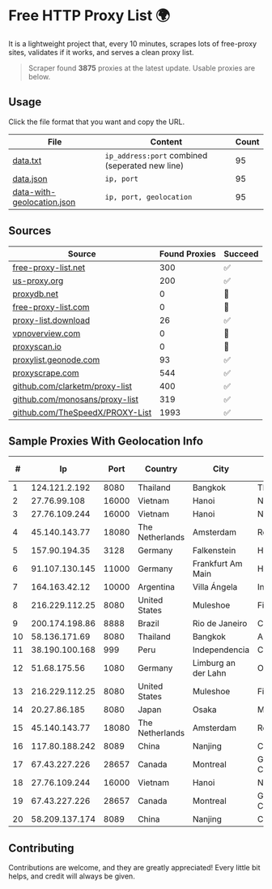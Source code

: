 
# Free HTTP Proxy List 🌍

It is a lightweight project that, every 10 minutes, scrapes lots of free-proxy sites, validates if it works, and serves a clean proxy list.


> Scraper found **3875** proxies at the latest update. Usable proxies are below.

## Usage

Click the file format that you want and copy the URL.


|File|Content|Count|
|----|-------|-----|
|[data.txt](https://raw.githubusercontent.com/themiralay/Proxy-List-World/master/data.txt)|`ip_address:port` combined (seperated new line)|95|
|[data.json](https://raw.githubusercontent.com/themiralay/Proxy-List-World/master/data.json)|`ip, port`|95|
|[data-with-geolocation.json](https://raw.githubusercontent.com/themiralay/Proxy-List-World/master/data-with-geolocation.json)|`ip, port, geolocation`|95|

## Sources

|Source|Found Proxies|Succeed|
|------|-------------|-------|
|[free-proxy-list.net](https://free-proxy-list.net)|300|✅|
|[us-proxy.org](https://www.us-proxy.org)|200|✅|
|[proxydb.net](http://proxydb.net)|0|🚫|
|[free-proxy-list.com](https://free-proxy-list.com/?page=&port=&type%5B%5D=http&type%5B%5D=https&up_time=0&search=Search)|0|🚫|
|[proxy-list.download](https://www.proxy-list.download/HTTP)|26|✅|
|[vpnoverview.com](https://vpnoverview.com/privacy/anonymous-browsing/free-proxy-servers)|0|🚫|
|[proxyscan.io](https://www.proxyscan.io)|0|🚫|
|[proxylist.geonode.com](https://proxylist.geonode.com/api/proxy-list?limit=300&page=1&sort_by=lastChecked&sort_type=desc&protocols=http,https)|93|✅|
|[proxyscrape.com](https://api.proxyscrape.com/v2/?request=displayproxies&protocol=http&timeout=10000&country=all&ssl=all&anonymity=all)|544|✅|
|[github.com/clarketm/proxy-list](https://raw.githubusercontent.com/clarketm/proxy-list/master/proxy-list-raw.txt)|400|✅|
|[github.com/monosans/proxy-list](https://raw.githubusercontent.com/monosans/proxy-list/main/proxies/http.txt)|319|✅|
|[github.com/TheSpeedX/PROXY-List](https://raw.githubusercontent.com/TheSpeedX/PROXY-List/master/http.txt)|1993|✅|


## Sample Proxies With Geolocation Info

|#|Ip|Port|Country|City|Internet Service Provider|
|-|--|----|-------|----|-------------------------|
|1|124.121.2.192|8080|Thailand|Bangkok|TRUEBB|
|2|27.76.99.108|16000|Vietnam|Hanoi|Newass2011xDSLHCMC|
|3|27.76.109.244|16000|Vietnam|Hanoi|Newass2011xDSLHCMC|
|4|45.140.143.77|18080|The Netherlands|Amsterdam|RoyaleHosting BV|
|5|157.90.194.35|3128|Germany|Falkenstein|Hetzner Online GmbH|
|6|91.107.130.145|11000|Germany|Frankfurt Am Main|Hetzner Online AG|
|7|164.163.42.12|10000|Argentina|Villa Ángela|Interret Villa Angela SRL|
|8|216.229.112.25|8080|United States|Muleshoe|Five Area Systems, LLC|
|9|200.174.198.86|8888|Brazil|Rio de Janeiro|Claro S.A|
|10|58.136.171.69|8080|Thailand|Bangkok|AIS-Fibre|
|11|38.190.100.168|999|Peru|Independencia|Conex TV E.I.R.L.|
|12|51.68.175.56|1080|Germany|Limburg an der Lahn|OVH SAS|
|13|216.229.112.25|8080|United States|Muleshoe|Five Area Systems, LLC|
|14|20.27.86.185|8080|Japan|Osaka|Microsoft Corporation|
|15|45.140.143.77|18080|The Netherlands|Amsterdam|RoyaleHosting BV|
|16|117.80.188.242|8089|China|Nanjing|China Telecom|
|17|67.43.227.226|28657|Canada|Montreal|GloboTech Communications|
|18|27.76.109.244|16000|Vietnam|Hanoi|Newass2011xDSLHCMC|
|19|67.43.227.226|28657|Canada|Montreal|GloboTech Communications|
|20|58.209.137.174|8089|China|Nanjing|China Telecom|



## Contributing

Contributions are welcome, and they are greatly appreciated! Every
little bit helps, and credit will always be given.

